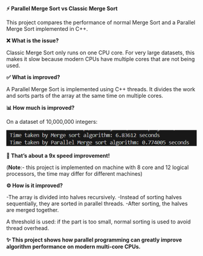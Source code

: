 **⚡ Parallel Merge Sort vs Classic Merge Sort**

This project compares the performance of normal Merge Sort and a Parallel Merge Sort implemented in C++.

**❌ What is the issue?**

Classic Merge Sort only runs on one CPU core.
For very large datasets, this makes it slow because modern CPUs have multiple cores that are not being used.

**✅ What is improved?**

A Parallel Merge Sort is implemented using C++ threads.
It divides the work and sorts parts of the array at the same time on multiple cores.

**📊 How much is improved?**

On a dataset of 10,000,000 integers:

![image alt](https://github.com/Aatish-hari/Parallel-Merge-Sort/blob/f993d07cdba6af51473cb54826ef064626790205/time%20difference.png)

**🚀 That’s about a 9x speed improvement!**

(**Note**:- this project is implemented on machine with 8 core and 12 logical processors, the time may differ for different machines)

**⚙️ How is it improved?**

-The array is divided into halves recursively.
-Instead of sorting halves sequentially, they are sorted in parallel threads.
-After sorting, the halves are merged together.

A threshold is used: if the part is too small, normal sorting is used to avoid thread overhead.

**✨ This project shows how parallel programming can greatly improve algorithm performance on modern multi-core CPUs.**
